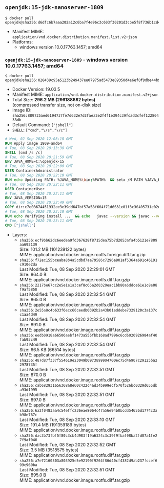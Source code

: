 ## `openjdk:15-jdk-nanoserver-1809`

```console
$ docker pull openjdk@sha256:d6dfc6b7aaa202a12c0ba7f4e96c3c603f30201d3cbe5f8f736b1cd4ccf49381
```

-	Manifest MIME: `application/vnd.docker.distribution.manifest.list.v2+json`
-	Platforms:
	-	windows version 10.0.17763.1457; amd64

### `openjdk:15-jdk-nanoserver-1809` - windows version 10.0.17763.1457; amd64

```console
$ docker pull openjdk@sha256:028439c95a5123b249437ee07975ad5473e89350d4e6ef0f9dbe44b9b8a0ed9d
```

-	Docker Version: 19.03.5
-	Manifest MIME: `application/vnd.docker.distribution.manifest.v2+json`
-	Total Size: **296.2 MB (296188682 bytes)**  
	(compressed transfer size, not on-disk size)
-	Image ID: `sha256:889725aed6194737fe7d632e7d2faea2e2f4f1e394c39fcad3cfef12280433db`
-	Default Command: `["jshell"]`
-	`SHELL`: `["cmd","\/s","\/c"]`

```dockerfile
# Wed, 02 Sep 2020 12:08:18 GMT
RUN Apply image 1809-amd64
# Tue, 08 Sep 2020 20:13:38 GMT
SHELL [cmd /s /c]
# Tue, 08 Sep 2020 20:21:59 GMT
ENV JAVA_HOME=C:\openjdk-15
# Tue, 08 Sep 2020 20:22:00 GMT
USER ContainerAdministrator
# Tue, 08 Sep 2020 20:22:10 GMT
RUN echo Updating PATH: %JAVA_HOME%\bin;%PATH% 	&& setx /M PATH %JAVA_HOME%\bin;%PATH%
# Tue, 08 Sep 2020 20:22:11 GMT
USER ContainerUser
# Tue, 08 Sep 2020 20:22:11 GMT
ENV JAVA_VERSION=15
# Tue, 08 Sep 2020 20:22:49 GMT
COPY dir:c7e08674451932ee3e39dd647bf57a58f604f71d6631e01f3c30405731e02d63 in C:\openjdk-15 
# Tue, 08 Sep 2020 20:23:10 GMT
RUN echo Verifying install ... 	&& echo   javac --version && javac --version 	&& echo   java --version && java --version
# Tue, 08 Sep 2020 20:23:11 GMT
CMD ["jshell"]
```

-	Layers:
	-	`sha256:ecf9bb62dc6eedea9fd367628f8715dea75b7d2053afa4b5121e7809aa692139`  
		Size: 101.2 MB (101239122 bytes)  
		MIME: application/vnd.docker.image.rootfs.foreign.diff.tar.gzip
	-	`sha256:f72ec155bceaba8b4a5cdbd7aa79586c7296a801af5364a691c46191c910e2da`  
		Last Modified: Tue, 08 Sep 2020 22:29:01 GMT  
		Size: 864.0 B  
		MIME: application/vnd.docker.image.rootfs.diff.tar.gzip
	-	`sha256:2217be67cc2e5e1e1a3cef8c65a2d0320eac1bb80a6ddce61e1c8e08f9af5858`  
		Last Modified: Tue, 08 Sep 2020 22:32:54 GMT  
		Size: 865.0 B  
		MIME: application/vnd.docker.image.rootfs.diff.tar.gzip
	-	`sha256:2e55a8c4b633f6ecc66ceedb0392b2a43b01eddebe7329120c3a137cc1aa4d49`  
		Last Modified: Tue, 08 Sep 2020 22:32:54 GMT  
		Size: 891.0 B  
		MIME: application/vnd.docker.image.rootfs.diff.tar.gzip
	-	`sha256:eedb0918a66506aebf1473a555fbb168ad7996c6cd6020926984af40fab93c49`  
		Last Modified: Tue, 08 Sep 2020 22:32:54 GMT  
		Size: 66.5 KB (66514 bytes)  
		MIME: application/vnd.docker.image.rootfs.diff.tar.gzip
	-	`sha256:487d87f337f554619e23049b0973899904700ec75d46907c29125ba22978735f`  
		Last Modified: Tue, 08 Sep 2020 22:32:51 GMT  
		Size: 870.0 B  
		MIME: application/vnd.docker.image.rootfs.diff.tar.gzip
	-	`sha256:cab682931656368a8e60c422c4ad34b999ecf570f526bc0329d655dba93d1995`  
		Last Modified: Tue, 08 Sep 2020 22:32:51 GMT  
		Size: 897.0 B  
		MIME: application/vnd.docker.image.rootfs.diff.tar.gzip
	-	`sha256:6a2f0483aa4c54effc236eae8064c47a56e94b0bcdd54655d1774c3ab98e767c`  
		Last Modified: Tue, 08 Sep 2020 22:33:10 GMT  
		Size: 191.4 MB (191359189 bytes)  
		MIME: application/vnd.docker.image.rootfs.diff.tar.gzip
	-	`sha256:dac3b73fbf5f80c3cb4d983f19a6324c3c39f9fbaf08ba2fd87a1fe27f9af040`  
		Last Modified: Tue, 08 Sep 2020 22:32:52 GMT  
		Size: 3.5 MB (3518575 bytes)  
		MIME: application/vnd.docker.image.rootfs.diff.tar.gzip
	-	`sha256:a7e72160303a803925e5e92190f9264f86d40cf4382d9ab237fccef699c960ba`  
		Last Modified: Tue, 08 Sep 2020 22:32:51 GMT  
		Size: 895.0 B  
		MIME: application/vnd.docker.image.rootfs.diff.tar.gzip

